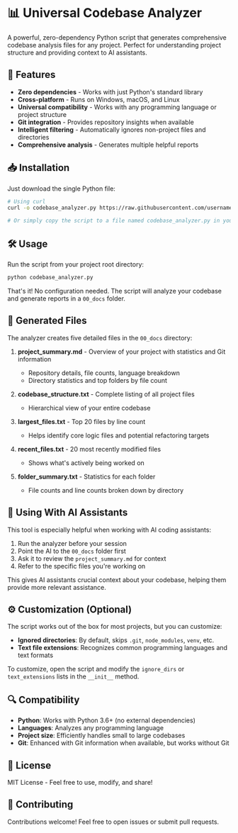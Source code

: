# 📊 Universal Codebase Analyzer

A powerful, zero-dependency Python script that generates comprehensive codebase analysis files for any project. Perfect for understanding project structure and providing context to AI assistants.

## 🚀 Features

- **Zero dependencies** - Works with just Python's standard library
- **Cross-platform** - Runs on Windows, macOS, and Linux
- **Universal compatibility** - Works with any programming language or project structure
- **Git integration** - Provides repository insights when available
- **Intelligent filtering** - Automatically ignores non-project files and directories
- **Comprehensive analysis** - Generates multiple helpful reports

## 📥 Installation

Just download the single Python file:

```bash
# Using curl
curl -o codebase_analyzer.py https://raw.githubusercontent.com/username/repo/main/codebase_analyzer.py

# Or simply copy the script to a file named codebase_analyzer.py in your project root
```

## 🛠️ Usage

Run the script from your project root directory:

```bash
python codebase_analyzer.py
```

That's it! No configuration needed. The script will analyze your codebase and generate reports in a `00_docs` folder.

## 📄 Generated Files

The analyzer creates five detailed files in the `00_docs` directory:

1. **project_summary.md** - Overview of your project with statistics and Git information
   - Repository details, file counts, language breakdown
   - Directory statistics and top folders by file count

2. **codebase_structure.txt** - Complete listing of all project files
   - Hierarchical view of your entire codebase

3. **largest_files.txt** - Top 20 files by line count
   - Helps identify core logic files and potential refactoring targets

4. **recent_files.txt** - 20 most recently modified files
   - Shows what's actively being worked on

5. **folder_summary.txt** - Statistics for each folder
   - File counts and line counts broken down by directory

## 🤖 Using With AI Assistants

This tool is especially helpful when working with AI coding assistants:

1. Run the analyzer before your session
2. Point the AI to the `00_docs` folder first
3. Ask it to review the `project_summary.md` for context
4. Refer to the specific files you're working on

This gives AI assistants crucial context about your codebase, helping them provide more relevant assistance.

## ⚙️ Customization (Optional)

The script works out of the box for most projects, but you can customize:

- **Ignored directories**: By default, skips `.git`, `node_modules`, `venv`, etc.
- **Text file extensions**: Recognizes common programming languages and text formats

To customize, open the script and modify the `ignore_dirs` or `text_extensions` lists in the `__init__` method.

## 🔍 Compatibility

- **Python**: Works with Python 3.6+ (no external dependencies)
- **Languages**: Analyzes any programming language
- **Project size**: Efficiently handles small to large codebases
- **Git**: Enhanced with Git information when available, but works without Git

## 📝 License

MIT License - Feel free to use, modify, and share!

## 🤝 Contributing

Contributions welcome! Feel free to open issues or submit pull requests.
